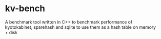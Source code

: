 kv-bench
========

A benchmark tool written in C++ to benchmark performance of kyotokabinet, sparehash and sqlite to use them as a hash table on memory + disk

